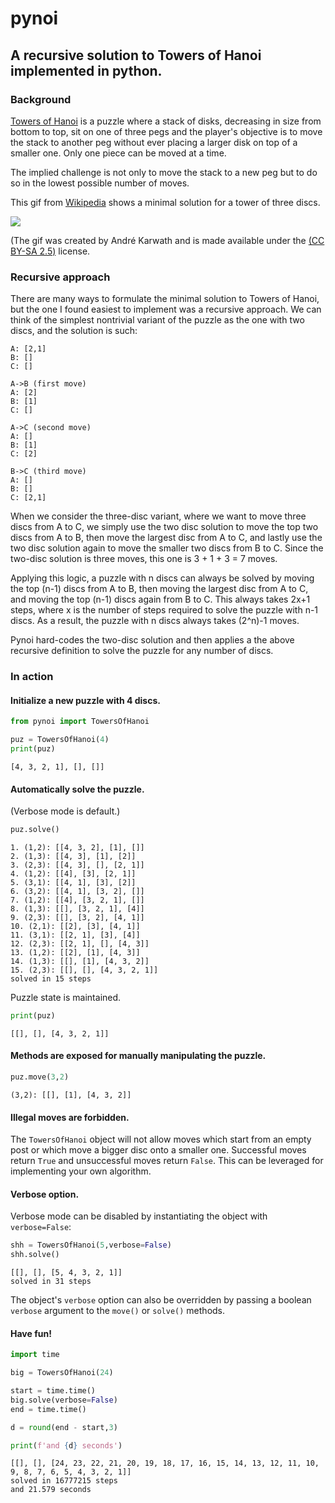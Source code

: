 # pynoi
## A recursive solution to Towers of Hanoi implemented in python.

### Background

[Towers of Hanoi](https://en.wikipedia.org/wiki/Tower_of_Hanoi) is a puzzle where a stack of disks, decreasing in size from bottom to top, sit on one of three pegs and the player's objective is to move the stack to another peg without ever placing a larger disk on top of a smaller one. Only one piece can be moved at a time.

The implied challenge is not only to move the stack to a new peg but to do so in the lowest possible number of moves.

This gif from [Wikipedia](https://commons.wikimedia.org/wiki/File:Tower_of_Hanoi.gif) shows a minimal solution for a tower of three discs.

![](https://upload.wikimedia.org/wikipedia/commons/4/4f/Tower_of_Hanoi.gif)

(The gif was created by André Karwath and is made available under the [(CC BY-SA 2.5)](https://creativecommons.org/licenses/by-sa/2.5/deed.en) license.

### Recursive approach

There are many ways to formulate the minimal solution to Towers of Hanoi, but the one I found easiest to implement was a recursive approach. We can think of the simplest nontrivial variant of the puzzle as the one with two discs, and the solution is such:

```
A: [2,1]
B: []
C: []

A->B (first move)
A: [2]
B: [1]
C: []

A->C (second move)
A: []
B: [1]
C: [2]

B->C (third move)
A: []
B: []
C: [2,1]
```

When we consider the three-disc variant, where we want to move three discs from A to C, we simply use the two disc solution to move the top two discs from A to B, then move the largest disc from A to C, and lastly use the two disc solution again to move the smaller two discs from B to C. Since the two-disc solution is three moves, this one is 3 + 1 + 3 = 7 moves. 

Applying this logic, a puzzle with n discs can always be solved by moving the top (n-1) discs from A to B, then moving the largest disc from A to C, and moving the top (n-1) discs again from B to C. This always takes 2x+1 steps, where x is the number of steps required to solve the puzzle with n-1 discs. As a result, the puzzle with n discs always takes (2^n)-1 moves.

Pynoi hard-codes the two-disc solution and then applies a the above recursive definition to solve the puzzle for any number of discs.

### In action

#### Initialize a new puzzle with 4 discs.
```python
from pynoi import TowersOfHanoi

puz = TowersOfHanoi(4)
print(puz)
```
```
[4, 3, 2, 1], [], []]
```

#### Automatically solve the puzzle.
(Verbose mode is default.)
```python
puz.solve()
```
```
1. (1,2): [[4, 3, 2], [1], []]
2. (1,3): [[4, 3], [1], [2]]
3. (2,3): [[4, 3], [], [2, 1]]
4. (1,2): [[4], [3], [2, 1]]
5. (3,1): [[4, 1], [3], [2]]
6. (3,2): [[4, 1], [3, 2], []]
7. (1,2): [[4], [3, 2, 1], []]
8. (1,3): [[], [3, 2, 1], [4]]
9. (2,3): [[], [3, 2], [4, 1]]
10. (2,1): [[2], [3], [4, 1]]
11. (3,1): [[2, 1], [3], [4]]
12. (2,3): [[2, 1], [], [4, 3]]
13. (1,2): [[2], [1], [4, 3]]
14. (1,3): [[], [1], [4, 3, 2]]
15. (2,3): [[], [], [4, 3, 2, 1]]
solved in 15 steps
```

Puzzle state is maintained.
```python
print(puz)
```
```
[[], [], [4, 3, 2, 1]]
```

#### Methods are exposed for manually manipulating the puzzle.
```python
puz.move(3,2)
```
```
(3,2): [[], [1], [4, 3, 2]]
```

#### Illegal moves are forbidden.
The `TowersOfHanoi` object will not allow moves which start from an empty post or which move a bigger disc onto a smaller one. Successful moves return `True` and unsuccessful moves return `False`. This can be leveraged for implementing your own algorithm.

#### Verbose option.
Verbose mode can be disabled by instantiating the object with `verbose=False`:
```python
shh = TowersOfHanoi(5,verbose=False)
shh.solve()
```
```
[[], [], [5, 4, 3, 2, 1]]
solved in 31 steps
```

The object's `verbose` option can also be overridden by passing a boolean `verbose` argument to the `move()` or `solve()` methods.

#### Have fun!
```python
import time

big = TowersOfHanoi(24)

start = time.time()
big.solve(verbose=False)
end = time.time()

d = round(end - start,3)

print(f'and {d} seconds')
```
```
[[], [], [24, 23, 22, 21, 20, 19, 18, 17, 16, 15, 14, 13, 12, 11, 10, 9, 8, 7, 6, 5, 4, 3, 2, 1]]
solved in 16777215 steps
and 21.579 seconds
```

